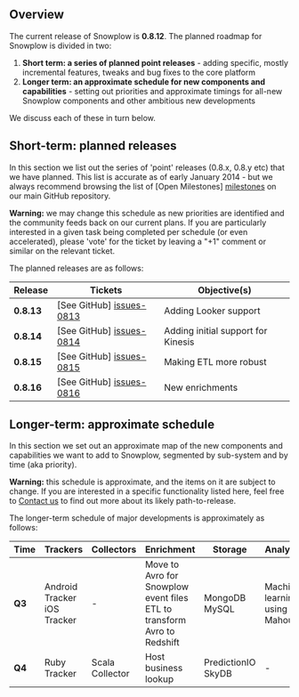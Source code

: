 ## Overview

The current release of Snowplow is **0.8.12**. The planned roadmap for Snowplow is divided in two:

1. **Short term: a series of planned point releases** - adding specific, mostly incremental features, tweaks and bug fixes to the core platform
2. **Longer term: an approximate schedule for new components and capabilities** - setting out priorities and approximate timings for all-new Snowplow components and other ambitious new developments

We discuss each of these in turn below.

## Short-term: planned releases

In this section we list out the series of 'point' releases (0.8.x, 0.8.y etc) that we have planned. This list is accurate as of early January 2014 - but we always recommend browsing the list of [Open Milestones] [milestones] on our main GitHub repository.

**Warning:** we may change this schedule as new priorities are identified and the community feeds back on our current plans. If you are particularly interested in a given task being completed per schedule (or even accelerated), please 'vote' for the ticket by leaving a "+1" comment or similar on the relevant ticket.

The planned releases are as follows:

| Release   | Tickets                   | Objective(s)                                                                                           |
|-----------|---------------------------|--------------------------------------------------------------------------------------------------------|
| **0.8.13** | [See GitHub] [issues-0813] | Adding Looker support              |
| **0.8.14** | [See GitHub] [issues-0814] | Adding initial support for Kinesis |
| **0.8.15** | [See GitHub] [issues-0815] | Making ETL more robust             |
| **0.8.16** | [See GitHub] [issues-0816] | New enrichments                    |

## Longer-term: approximate schedule

In this section we set out an approximate map of the new components and capabilities we want to add to Snowplow, segmented by sub-system and by time (aka priority).

**Warning:** this schedule is approximate, and the items on it are subject to change. If you are interested in a specific functionality listed here, feel free to [Contact us](Talk-to-us) to find out more about its likely path-to-release.

The longer-term schedule of major developments is approximately as follows:

| Time   | Trackers        | Collectors | Enrichment                                           | Storage              | Analytics |
|--------|-----------------|------------|------------------------------------------------------|----------------------|-----------|
| **Q3** | Android Tracker<br>iOS Tracker     | -          | Move to Avro for Snowplow event files<br>ETL to transform Avro to Redshift             | MongoDB<br>MySQL        | Machine-learning using Mahout         |
| **Q4** | Ruby Tracker  | Scala Collector | Host business lookup                                 | PredictionIO<br>SkyDB      | - | 

[milestones]: https://github.com/snowplow/snowplow/issues/milestones

[issues-0813]: https://github.com/snowplow/snowplow/issues?milestone=34&state=open
[issues-0814]: https://github.com/snowplow/snowplow/issues?milestone=33&state=open
[issues-0815]: https://github.com/snowplow/snowplow/issues?milestone=29&state=open
[issues-0816]: https://github.com/snowplow/snowplow/issues?milestone=30&state=open

[scalding]: https://github.com/twitter/scalding
[redshift]: http://aws.amazon.com/redshift/